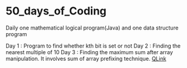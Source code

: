 # 50_days_of_Coding
Daily one mathematical logical program(Java) and one data structure program

Day 1 : Program to find whether kth bit is set or not
Day 2 : Finding the nearest multiple of 10
Day 3 : Finding the maximum sum after array manipulation. It involves sum of array prefixing technique. [QLink](https://www.hackerrank.com/challenges/crush/problem)
